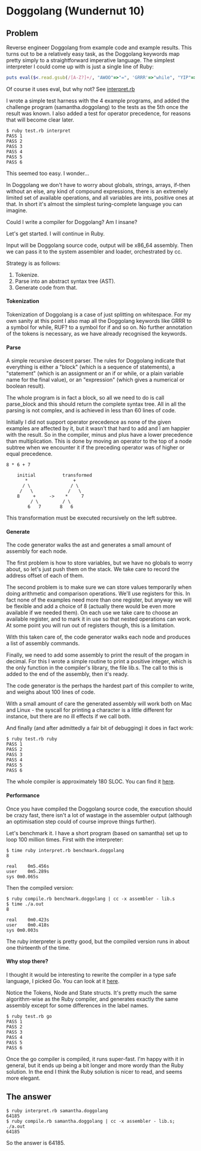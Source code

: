 # Doggolang (Wundernut 10)

## Problem

Reverse engineer Doggolang from example code and example results. This turns out to be a relatively easy task, as the Doggolang keywords map pretty simply to a straightforward imperative language. The simplest interpreter I could come up with is just a single line of Ruby:

```ruby
puts eval($<.read.gsub(/[A-Z?]+/, "AWOO"=>"=", 'GRRR'=>"while", "YIP"=>"<", "BOW"=>"do", "RUF?"=>"if", "YAP"=>">", "VUH"=>"then", "BARK"=>"-", "ROWH"=>"else", "WOOF"=>"+", "ARF"=>"*", "ARRUF"=>"end", "BORF"=>"end"))
```

Of course it uses eval, but why not? See [interpret.rb](https://github.com/sdsykes/nut-10/blob/master/interpret.rb)

I wrote a simple test harness with the 4 example programs, and added the challenge program (samantha.doggolang) to the tests as the 5th once the result was known. I also added a test for operator precedence, for reasons that will become clear later.

```
$ ruby test.rb interpret
PASS 1
PASS 2
PASS 3
PASS 4
PASS 5
PASS 6
```

This seemed too easy. I wonder...

In Doggolang we don't have to worry about globals, strings, arrays, if-then without an else, any kind of compound expressions, there is an extremely limited set of available operations, and all variables are ints, positive ones at that. In short it's almost the simplest turing-complete language you can imagine.

Could I write a compiler for Doggolang? Am I insane?

Let's get started. I will continue in Ruby.

Input will be Doggolang source code, output will be x86_64 assembly. Then we can pass it to the system assembler and loader, orchestrated by cc.

Strategy is as follows:

1. Tokenize.
2. Parse into an abstract syntax tree (AST).
3. Generate code from that.

#### Tokenization
Tokenization of Doggolang is a case of just splitting on whitespace. For my own sanity at this point I also map all the Doggolang keywords like GRRR to a symbol for while, RUF? to a symbol for if and so on. No further annotation of the tokens is necessary, as we have already recognised the keywords.

#### Parse
A simple recursive descent parser. The rules for Doggolang indicate that everything is either a "block" (which is a sequence of statements), a "statement" (which is an assignment or an if or while, or a plain variable name for the final value), or an "expression" (which gives a numerical or boolean result).

The whole program is in fact a block, so all we need to do is call parse_block and this should return the complete syntax tree. All in all the parsing is not complex, and is achieved in less than 60 lines of code. 

Initially I did not support operator precedence as none of the given examples are affected by it, but it wasn't that hard to add and I am happier with the result. So in the compiler, minus and plus have a lower precedence than multiplication. This is done by moving an operator to the top of a node subtree when we encounter it if the preceding operator was of higher or equal precedence.

```
8 * 6 + 7

    initial          transformed
       *                 +
      / \               / \
     /   \             /   \
    8     +     ->    *     7
         / \         / \
        6   7       8   6
```

This transformation must be executed recursively on the left subtree.

#### Generate
The code generator walks the ast and generates a small amount of assembly for each node.

The first problem is how to store variables, but we have no globals to worry about, so let's just push them on the stack. We take care to record the address offset of each of them.

The second problem is to make sure we can store values temporarily when doing arithmetic and comparison operations. We'll use registers for this. In fact none of the examples need more than one register, but anyway we will be flexible and add a choice of 8 (actually there would be even more available if we needed them). On each use we take care to choose an available register, and to mark it in use so that nested operations can work. At some point you will run out of registers though, this is a limitation.

With this taken care of, the code generator walks each node and produces a list of assembly commands.

Finally, we need to add some assembly to print the result of the progam in decimal. For this I wrote a simple routine to print a positive integer, which is the only function in the compiler's library, the file lib.s. The call to this is added to the end of the assembly, then it's ready.

The code generator is the perhaps the hardest part of this compiler to write, and weighs about 100 lines of code.

With a small amount of care the generated assembly will work both on Mac and Linux - the syscall for printing a character is a little different for instance, but there are no ill effects if we call both.

And finally (and after admittedly a fair bit of debugging) it does in fact work:

```
$ ruby test.rb ruby
PASS 1
PASS 2
PASS 3
PASS 4
PASS 5
PASS 6
```

The whole compiler is approximately 180 SLOC. You can find it [here](https://github.com/sdsykes/nut-10/blob/master/compile.rb).

#### Performance

Once you have compiled the Doggolang source code, the execution should be crazy fast, there isn't a lot of wastage in the assembler output (although an optimisation step could of course improve things further).

Let's benchmark it. I have a short program (based on samantha) set up to loop 100 million times. First with the interpreter:

```
$ time ruby interpret.rb benchmark.doggolang 
8

real	0m5.456s
user	0m5.289s
sys	0m0.065s
```

Then the compiled version:

```
$ ruby compile.rb benchmark.doggolang | cc -x assembler - lib.s
$ time ./a.out
8

real	0m0.423s
user	0m0.418s
sys	0m0.003s
```

The ruby interpreter is pretty good, but the compiled version runs in about one thirteenth of the time.

#### Why stop there?

I thought it would be interesting to rewrite the compiler in a type safe language, I picked Go. You can look at it [here](https://github.com/sdsykes/nut-10/blob/master/compile.go).

Notice the Tokens, Node and State structs. It's pretty much the same algorithm-wise as the Ruby compiler, and generates exactly the same assembly except for some differences in the label names.

```
$ ruby test.rb go
PASS 1
PASS 2
PASS 3
PASS 4
PASS 5
PASS 6
```

Once the go compiler is compiled, it runs super-fast. I'm happy with it in general, but it ends up being a bit longer and more wordy than the Ruby solution. In the end I think the Ruby solution is nicer to read, and seems more elegant.

## The answer

```
$ ruby interpret.rb samantha.doggolang 
64185
$ ruby compile.rb samantha.doggolang | cc -x assembler - lib.s; ./a.out
64185
```

So the answer is 64185.
